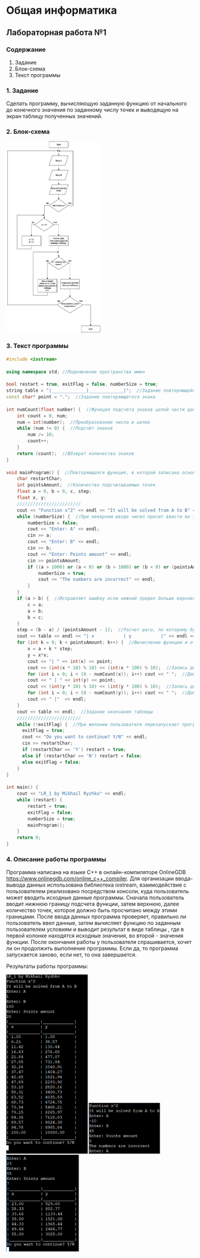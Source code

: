 # Общая информатика

## Лабораторная работа №1

### Содержание

1. Задание
2. Блок-схема
3. Текст программы

### 1. Задание

Сделать программу, вычисляющую заданную функцию от начального до конечного значения по заданному числу точек и выводящую на экран таблицу полученных значений.

### 2. Блок-схема

<img src="./Files/Untitled Diagram.jpg" style="zoom:50%" />

### 3. Текст программы

```c++
#include <iostream>

using namespace std; //Подключение пространства имен

bool restart = true, exitFlag = false, numberSize = true;
string table = "|_____________|_____________|";  //Задание повторяющейся строки
const char* point = ".";  //Задание повторяющегося знака

int numCount(float number) {  //Функция подсчёта знаков целой части данного числа
    int count = 0, num;
    num = int(number);  //Преобразование числа в целое
	while (num != 0) {  //Подсчёт знаков
	    num /= 10;
	    count++;
	}
	return (count);  //ВОзврат количества знаков
}

void mainProgram() {  //Повторяющаяся функция, в которой записана основная программа
	char restartChar;
	int pointsAmount;  //Количество подсчитываемых точек
	float a = 0, b = 0, c, step;
	float x, y;
	////////////////////////
	cout << "Function x^2" << endl << "It will be solved from A to B" << endl;
	while (numberSize) {  //При неверном вводе чисел просит ввести их заново
	    numberSize = false;
	    cout << "Enter: A" << endl;
	    cin >> a;
        cout << "Enter: B" << endl;
	    cin >> b;
	    cout << "Enter: Points amount" << endl;
	    cin >> pointsAmount;
	    if ((a > 1000) or (a < 0) or (b > 1000) or (b < 0) or (pointsAmount > 500) or (a == b)) {
	        numberSize = true;
	        cout << "The numbers are incorrect" << endl;
	    }
	}
	if (a > b) {  //Исправляет ошибку если нижний предел больше верхнего
		c = a;
		a = b;
		b = c;
	}
	step = (b - a) / (pointsAmount - 1);  //Расчет шага, по которому будет считаться функция
	cout << table << endl << "| x           | y           |" << endl << table << endl; //Задание шапки таблицы
	for (int k = 0; k < pointsAmount; k++) {  //Вычисление функции и отрисовка таблицы
	    x = a + k * step;
		y = x*x;
		cout << "| " << int(x) << point;
		cout << (int(x * 10) % 10) << (int(x * 100) % 10);  //Запись двух знаков после запятой
		for (int i = 0; i < (8 - numCount(x)); i++) cout << " ";  //Добор пробелов, чтобы таблица была ровной
		cout << " | " << int(y) << point;
		cout << (int(y * 10) % 10) << (int(y * 100) % 10);  //Запись двух знаков после запятой
		for (int i = 0; i < (8 - numCount(y)); i++) cout << " ";  //Добор пробелов, чтобы таблица была ровной
		cout << " |"  << endl;
	}
	cout << table << endl;  //Задание окончания таблицы
	////////////////////////
	while (!exitFlag) {  //При желании пользователя перезапускает программу
	  exitFlag = true;
	  cout << "Do you want to continue? Y/N" << endl;
	  cin >> restartChar;
      if (restartChar == 'Y') restart = true;
	  else if (restartChar == 'N') restart = false;
	  else exitFlag = false;
	}
}

int main() {
	cout << "LR_1 by Mikhail Ryzhko" << endl;
	while (restart) {
	    restart = true;
	    exitFlag = false;
	    numberSize = true;
	    mainProgram();
	}
	return 0;
}
```

### 4. Описание работы программы

Программа написана на языке C++ в онлайн-компиляторе OnlineGDB <https://www.onlinegdb.com/online_c++_compiler>. Для организации ввода-вывода данных использована библиотека iostream, взаимодействие с пользователем реализовано посредством консоли, куда пользователь может вводить исходные данные программы. Сначала пользователь вводит нижнюю границу подсчета функции, затем верхнюю, далее количество точек, которое должно быть просчитано между этими границами. После ввода данных программа проверяет, правильно ли пользователь ввел данные, затем вычисляет функцию по заданным пользователем условиям и выводит результат в виде таблицы , где в первой колонке находятся исходные значения, во второй - значения функции. После окончания работы у пользователя спрашивается, хочет ли он продолжить выполнение программы. Если да, то программа запускается заново, если нет, то она завершается.

Результаты работы программы:

<img src="./Files/Sc1.png" style="zoom:50%" />
<img src="./Files/Sc2.png" style="zoom:50%" />
<img src="./Files/Sc3.png" style="zoom:50%" />
